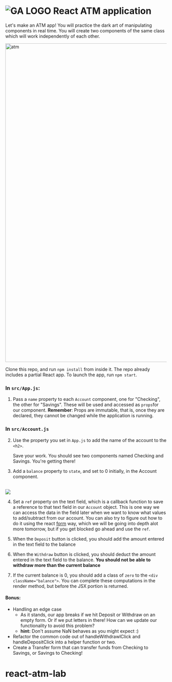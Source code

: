 # ![GA LOGO](https://camo.githubusercontent.com/6ce15b81c1f06d716d753a61f5db22375fa684da/68747470733a2f2f67612d646173682e73332e616d617a6f6e6177732e636f6d2f70726f64756374696f6e2f6173736574732f6c6f676f2d39663838616536633963333837313639306533333238306663663535376633332e706e67) React ATM application

Let's make an ATM app! You will practice the dark art of manipulating components in real time.  You will create two components of the same class which will work independently of each other.  

<img width="992" alt="atm" src="https://cloud.githubusercontent.com/assets/4304660/24376818/18c39a82-12f2-11e7-81e7-af618c22b3ed.png">


Clone this repo, and run `npm install` from inside it. The repo already includes a partial React app. To launch the app, run `npm start`.

### In `src/App.js`:
1. Pass a `name` property to each `Account` component, one for "Checking", the other for "Savings".  These will be used and accessed as `props`for our component. **Remember**: Props are immutable, that is, once they are declared, they cannot be changed while the application is running.


### In `src/Account.js`

2. Use the property you set in `App.js` to add the name of the account to the `<h2>`.


    Save your work. You should see two components named Checking and Savings.  You're getting there!


3. Add a `balance` property to `state`, and set to 0 initially, in the Account component.

<br>
<img src="https://media.giphy.com/media/26xBMuHu0ZFngH7Ta/giphy.gif">
<br>

4. Set a `ref` property on the text field, which is a callback function to save a reference to that text field in our `Account` object. This is one way we can access the data in the field later when we want to know what values to add/subtract from our account. You can also try to figure out how to do it using the react [form](https://reactjs.org/docs/forms.html) way, which we will be going into depth alot more tomorrow, but if you get blocked go ahead and use the `ref`.


5. When the `Deposit` button is clicked, you should add the amount entered in the text field to the balance


6. When the `Withdraw` button is clicked, you should deduct the amount entered in the text field to the balance.  **You should not be able to withdraw more than the current balance**



7. If the current balance is 0, you should add a class of `zero` to the `<div className="balance">`. You can complete these computations in the render method, but before the JSX portion is returned.


#### Bonus: 
- Handling an edge case
    - As it stands, our app breaks if we hit Deposit or Withdraw on an empty form. Or if we put letters in there! How can we update our functionality to avoid this problem?
    - **hint:** Don't assume NaN behaves as you might expect :)
- Refactor the common code out of handleWithdrawlClick and handleDepositClick into a helper function or two.
- Create a Transfer form that can transfer funds from Checking to Savings, or Savings to Checking! 
# react-atm-lab
